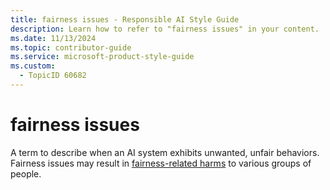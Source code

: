 ```yaml
---
title: fairness issues - Responsible AI Style Guide
description: Learn how to refer to "fairness issues" in your content.
ms.date: 11/13/2024
ms.topic: contributor-guide
ms.service: microsoft-product-style-guide
ms.custom:
  - TopicID 60682
---
```



# fairness issues

A term to describe when an AI system exhibits unwanted, unfair behaviors. Fairness issues may result in [fairness-related harms](~\responsible-ai-style-guide\fairness\related-harms\fairness-related-harms.md) to various groups of people.